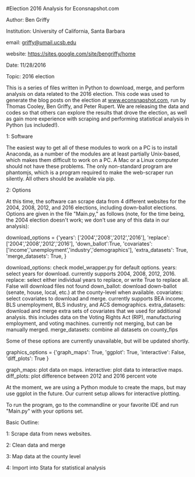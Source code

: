 #Election 2016 Analysis for Econsnapshot.com

Author: Ben Griffy

Institution: University of California, Santa Barbara

email: griffy@umail.ucsb.edu

website: https://sites.google.com/site/bengriffy/home

Date: 11/28/2016

Topic: 2016 election

This is a series of files written in Python to download, merge, and perform analysis on data related to the 2016 election. This code was used to generate the blog posts on the election at www.econsnapshot.com, run by Thomas Cooley, Ben Griffy, and Peter Rupert. We are releasing the data and codes so that others can explore the results that drove the election, as well as gain more experience with scraping and performing statistical analysis in Python (us included!).

1: Software

The easiest way to get all of these modules to work on a PC is to install Anaconda, as a number of the modules are at least partially Unix-based, which makes them difficult to work on a PC. A Mac or a Linux computer should not have these problems. The only non-standard program are phantomjs, which is a program required to make the web-scraper run silently. All others should be available via pip.

2: Options

At this time, the software can scrape data from 4 different websites for the 2004, 2008, 2012, and 2016 elections, including down-ballot elections. Options are given in the file "Main.py," as follows (note, for the time being, the 2004 election doesn't work; we don't use any of this data in our analysis):

download_options = {'years': ['2004','2008','2012','2016'], 'replace': ['2004','2008','2012','2016'],
                    'down_ballot':True, 'covariates': ['income','unemployment','industry','demographics'],
                    'extra_datasets': True, 'merge_datasets': True,
}

download_options: check model_wrapper.py for default options.
years: select years for download. currently supports 2004, 2008, 2012, 2016.
replace: select either individual years to replace, or write True to replace all. False will download files not
found
down_ballot: download down-ballot (senate, house, local, etc.) at the county-level when available.
covariates: select covariates to download and merge. currently supports BEA income, BLS unemployment,
BLS industry, and ACS demographics. 
extra_datasets: download and merge extra sets of covariates that we used for additional analysis. this includes
data on the Voting Rights Act (RIP), manufacturing employment, and voting machines. currently not merging, but can be manually merged.
merge_datasets: combine all datasets on county_fips

Some of these options are currently unavailable, but will be updated shortly.

graphics_options = {'graph_maps': True, 'ggplot': True, 'interactive': False,
                    'diff_plots': True
}

graph_maps: plot data on maps.
interactive: plot data to interactive maps.
diff_plots: plot difference between 2012 and 2016 percent vote

At the moment, we are using a Python module to create the maps, but may use ggplot in the future. Our current setup allows for interactive plotting.

To run the program, go to the commandline or your favorite IDE and run "Main.py" with your options set.

Basic Outline:

1: Scrape data from news websites. 

2: Clean data and merge

3: Map data at the county level

4: Import into Stata for statistical analysis
